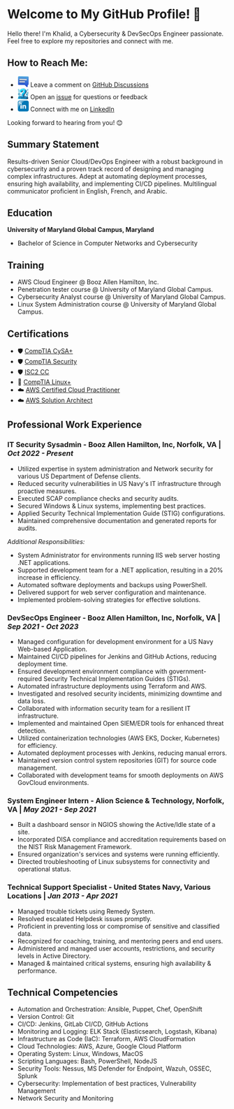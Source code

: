 # Welcome to My GitHub Profile! 👋

Hello there! I'm Khalid, a Cybersecurity & DevSecOps Engineer passionate. Feel free to explore my repositories and connect with me.

## How to Reach Me:

- <img src="/assets/social/Comments.png" alt="LinkedIn" style="width: 25px; height: 25px;"> Leave a comment on [GitHub Discussions](https://github.com/khoubate/resume/discussions)
- <img src="/assets/social/QA.png" alt="LinkedIn" style="width: 25px; height: 25px;"> Open an [issue](https://github.com/khoubate/resume/issues) for questions or feedback
- <img src="/assets/social/LinkedIn.png" alt="LinkedIn" style="width: 25px; height: 25px;"> Connect with me on [LinkedIn](https://www.linkedin.com/in/khalid-houbate/)

Looking forward to hearing from you! 😊

## Summary Statement

Results-driven Senior Cloud/DevOps Engineer with a robust background in cybersecurity and a proven track record of designing and managing complex infrastructures. Adept at automating deployment processes, ensuring high availability, and implementing CI/CD pipelines. Multilingual communicator proficient in English, French, and Arabic.

## Education

**University of Maryland Global Campus, Maryland**  
- Bachelor of Science in Computer Networks and Cybersecurity

## Training

- AWS Cloud Engineer @ Booz Allen Hamilton, Inc.
- Penetration tester course @ University of Maryland Global Campus.
- Cybersecurity Analyst course @ University of Maryland Global Campus.
- Linux System Administration course @ University of Maryland Global Campus.  

## Certifications

- 🛡️ [CompTIA CySA+](https://www.credly.com/badges/dd8ec5af-60e1-4e05-b5e8-91310789b3af)
- 🛡️ [CompTIA Security](https://www.credly.com/badges/dd8ec5af-60e1-4e05-b5e8-91310789b3af)
- 🛡️ [ISC2 CC](https://www.credly.com/badges/52b9ccac-5287-41fa-91da-651665d596f4)
- 🐧 [CompTIA Linux+](https://www.credly.com/badges/fab9840d-adf3-4e1c-873b-d72e5e24ba4d)
- ☁️ [AWS Certified Cloud Practitioner](https://www.credly.com/badges/c7607408-4d5b-444a-a7d4-279ace806b29)
- ☁️ [AWS Solution Architect](https://www.credly.com/badges/f63d57dd-5c84-4d74-b57f-dc9dc589ff2e)

## Professional Work Experience

### IT Security Sysadmin - Booz Allen Hamilton, Inc, Norfolk, VA | *Oct 2022 - Present*
- Utilized expertise in system administration and Network security for various US Department of Defense clients.
- Reduced security vulnerabilities in US Navy's IT infrastructure through proactive measures.
- Executed SCAP compliance checks and security audits.
- Secured Windows & Linux systems, implementing best practices.
- Applied Security Technical Implementation Guide (STIG) configurations.
- Maintained comprehensive documentation and generated reports for audits.

*Additional Responsibilities:*
- System Administrator for environments running IIS web server hosting .NET applications.
- Supported development team for a .NET application, resulting in a 20% increase in efficiency.
- Automated software deployments and backups using PowerShell.
- Delivered support for web server configuration and maintenance.
- Implemented problem-solving strategies for effective solutions.

### DevSecOps Engineer - Booz Allen Hamilton, Inc, Norfolk, VA | *Sep 2021 - Oct 2023*
- Managed configuration for development environment for a US Navy Web-based Application.
- Maintained CI/CD pipelines for Jenkins and GitHub Actions, reducing deployment time.
- Ensured development environment compliance with government-required Security Technical Implementation Guides (STIGs).
- Automated infrastructure deployments using Terraform and AWS.
- Investigated and resolved security incidents, minimizing downtime and data loss.
- Collaborated with information security team for a resilient IT infrastructure.
- Implemented and maintained Open SIEM/EDR tools for enhanced threat detection.
- Utilized containerization technologies (AWS EKS, Docker, Kubernetes) for efficiency.
- Automated deployment processes with Jenkins, reducing manual errors.
- Maintained version control system repositories (GIT) for source code management.
- Collaborated with development teams for smooth deployments on AWS GovCloud environments.

### System Engineer Intern - Alion Science & Technology, Norfolk, VA | *May 2021 - Sep 2021*
- Built a dashboard sensor in NGIOS showing the Active/Idle state of a site.
- Incorporated DISA compliance and accreditation requirements based on the NIST Risk Management Framework.
- Ensured organization's services and systems were running efficiently.
- Directed troubleshooting of Linux subsystems for connectivity and operational status.

### Technical Support Specialist - United States Navy, Various Locations | *Jan 2013 - Apr 2021*
- Managed trouble tickets using Remedy System.
- Resolved escalated Helpdesk issues promptly.
- Proficient in preventing loss or compromise of sensitive and classified data.
- Recognized for coaching, training, and mentoring peers and end users.
- Administered and managed user accounts, restrictions, and security levels in Active Directory.
- Managed & maintained critical systems, ensuring high availability & performance.

## Technical Competencies

- Automation and Orchestration: Ansible, Puppet, Chef, OpenShift
- Version Control: Git
- CI/CD: Jenkins, GitLab CI/CD, GitHub Actions
- Monitoring and Logging: ELK Stack (Elasticsearch, Logstash, Kibana)
- Infrastructure as Code (IaC): Terraform, AWS CloudFormation
- Cloud Technologies: AWS, Azure, Google Cloud Platform
- Operating System: Linux, Windows, MacOS
- Scripting Languages: Bash, PowerShell, NodeJS
- Security Tools: Nessus, MS Defender for Endpoint, Wazuh, OSSEC, Splunk
- Cybersecurity: Implementation of best practices, Vulnerability Management
- Network Security and Monitoring
